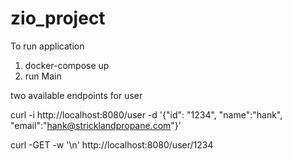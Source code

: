 # zio_project

To run application

1) docker-compose up
2) run Main

two available endpoints for user

curl -i http://localhost:8080/user -d '{"id": "1234", "name":"hank", "email":"hank@stricklandpropane.com"}'

curl -GET -w '\n' http://localhost:8080/user/1234
